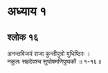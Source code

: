 # अध्याय १

## श्लोक १६

अनन्तविजयं राजा कुन्तीपुत्रो युधिष्ठिरः ।<br>नकुलः सहदेवश्च सुघोषमणिपुष्पकौ ॥ १-१६॥<br><br>

